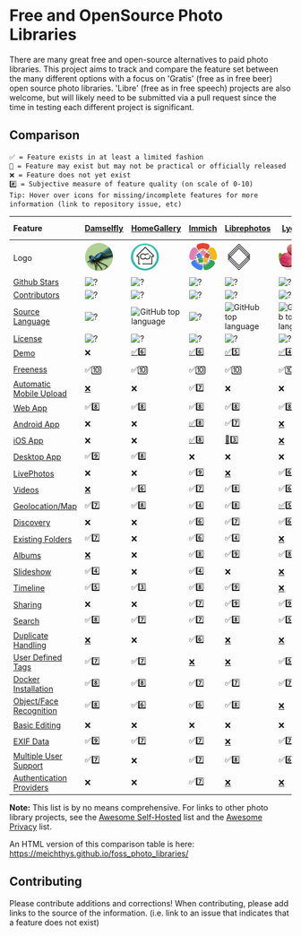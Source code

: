 # Free and OpenSource Photo Libraries

There are many great free and open-source alternatives to paid photo libraries. This project aims to track and compare the feature set between the many different options with a focus on 'Gratis' (free as in free beer) open source photo libraries. 'Libre' (free as in free speech) projects are also welcome, but will likely need to be submitted via a pull request since the time in testing each different project is significant.

## Comparison

```
✅ = Feature exists in at least a limited fashion
🚧 = Feature may exist but may not be practical or officially released
❌ = Feature does not yet exist
#️⃣ = Subjective measure of feature quality (on scale of 0-10)
Tip: Hover over icons for missing/incomplete features for more information (link to repository issue, etc)
```

| Feature                                                          | [Damselfly](https://github.com/Webreaper/Damselfly)                                              | [HomeGallery](https://github.com/xemle/home-gallery)                                                 | [Immich](https://github.com/alextran1502/immich)                                          | [Librephotos](https://github.com/LibrePhotos/librephotos)                                           | [Lychee](https://github.com/LycheeOrg/Lychee)                                             | [Nextcloud Photos](https://github.com/nextcloud/photos/)                                                    | [Nextcloud Memories](https://github.com/pulsejet/memories)                                    | [Photonix](https://github.com/photonixapp/photonix)                                           | [Photofield](https://github.com/SmilyOrg/photofield)                                                      | [PiGallery2](https://github.com/bpatrik/pigallery2)                                               | [Photoprism](https://github.com/photoprism/photoprism)                                            | [Photoview](https://github.com/photoview/photoview)                                             | [Piwigo](https://github.com/Piwigo/Piwigo)                                                | [Snapcrescent](https://github.com/snapcrescent/snapcrescent)                                          |
| :----------------------------------------------------------------- | :------------------------------------------------------------------------------------------------- | ------------------------------------------------------------------------------------------------------ | ------------------------------------------------------------------------------------------- | ----------------------------------------------------------------------------------------------------- | ------------------------------------------------------------------------------------------- | ------------------------------------------------------------------------------------------------------------- | ----------------------------------------------------------------------------------------------- | ----------------------------------------------------------------------------------------------- | ----------------------------------------------------------------------------------------------------------- | --------------------------------------------------------------------------------------------------- | --------------------------------------------------------------------------------------------------- | ------------------------------------------------------------------------------------------------- | ------------------------------------------------------------------------------------------- | ------------------------------------------------------------------------------------------------------- |
| Logo                                                             | <img src="logos/damselfly.png" style="width: 50px; border-radius: 100%"  alt="Dameslfly  Logo"/> | <img src="logos/homegallery.png" style="width: 50px; border-radius: 100%"  alt="HomeGallery  Logo"/> | <img src="logos/immich.svg" style="width: 50px; border-radius: 100%"  alt="Immich Logo"/> | <img src="logos/librephotos.png" style="width: 50px; border-radius: 100%"  alt="Librephotos Logo"/> | <img src="logos/lychee.png" style="width: 50px; border-radius: 100%"  alt="Lychee Logo"/> | <img src="logos/nextcloudphotos.png" style="width: 50px; border-radius: 100%"  alt="NextcloudPhotos Logo"/> | <img src="logos/memories.svg" style="width: 50px; border-radius: 100%"  alt="Memories Logo"/> | <img src="logos/photonix.svg" style="width: 50px; border-radius: 100%"  alt="Photonix Logo"/> | <img src="logos/photofield.png" style="width: 50px; border-radius: 100%"  alt="Photofield Logo"/>         | <img src="logos/pigallery2.png" style="width: 50px; border-radius: 100%"  alt="PiGallery2 Logo"/> | <img src="logos/photoprism.png" style="width: 50px; border-radius: 100%"  alt="Photoprism Logo"/> | <img src="logos/photoview.png" style="width: 50px; border-radius: 100%"  alt="Photoview Logo"/> | <img src="logos/piwigo.png" style="width: 50px; border-radius: 100%"  alt="Piwigo Logo"/> | <img src="logos/snapcrescent.png" style="width: 50px; border-radius: 100%"  alt="Snapcrescent Logo"/> |
| [Github Stars](features.md#github-stars)                         | ![?](https://img.shields.io/github/stars/Webreaper/Damselfly?label=%20)                          | ![?](https://img.shields.io/github/stars/xemle/home-gallery?label=%20)                               | ![?](https://img.shields.io/github/stars/alextran1502/immich?label=%20)                   | ![?](https://img.shields.io/github/stars/LibrePhotos/librephotos?label=%20)                         | ![?](https://img.shields.io/github/stars/LycheeOrg/Lychee?label=%20)                      | ![?](https://img.shields.io/github/stars/nextcloud/photos?label=%20)                                        | ![?](https://img.shields.io/github/stars/pulsejet/memories?label=%20)                         | ![?](https://img.shields.io/github/stars/photonixapp/photonix?label=%20)                      | ![?](https://img.shields.io/github/stars/smilyorg/photofield?label=%20)                                   | ![?](https://img.shields.io/github/stars/bpatrik/pigallery2?label=%20)                            | ![?](https://img.shields.io/github/stars/photoprism/photoprism?label=%20)                         | ![?](https://img.shields.io/github/stars/photoview/photoview?label=%20)                         | ![?](https://img.shields.io/github/stars/Piwigo/Piwigo?label=%20)                         | ![?](https://img.shields.io/github/stars/snapcrescent/snapcrescent?label=%20)                         |
| [Contributors](features.md#contributors)           | ![?](https://img.shields.io/github/contributors/webreaper/damselfly?label=%20)                      | ![?](https://img.shields.io/github/contributors/xemle/home-gallery?label=%20)                       | ![?](https://img.shields.io/github/contributors/alextran1502/immich?label=%20)       | ![?](https://img.shields.io/github/contributors/librephotos/librephotos?label=%20)        | ![?](https://img.shields.io/github/contributors/lycheeorg/lychee?label=%20)   | ![?](https://img.shields.io/github/contributors/nextcloud/photos?label=%20)                                  | ![?](https://img.shields.io/github/contributors/pulsejet/memories?label=%20)                                            | ![?](https://img.shields.io/github/contributors/photonixapp/photonix?label=%20)                      | ![?](https://img.shields.io/github/contributors/smilyorg/photofield?label=%20)              | ![?](https://img.shields.io/github/contributors/bpatrik/pigallery2?label=%20)        | ![?](https://img.shields.io/github/contributors/photoprism/photoprism?label=%20)                        | ![?](https://img.shields.io/github/contributors/photoview/photoview?label=%20)                                    | ![?](https://img.shields.io/github/contributors/Piwigo/Piwigo?label=%20)                           | ![?](https://img.shields.io/github/contributors/snapcrescent/snapcrescent?label=%20)                           |
| [Source Language](features.md#source-language)                   | ![?](https://img.shields.io/github/languages/top/Webreaper/Damselfly)          | ![GitHub top language](https://img.shields.io/github/languages/top/xemle/home-gallery)                | ![?](https://img.shields.io/github/languages/top/alextran1502/immich)   | ![GitHub top language](https://img.shields.io/github/languages/top/librephotos/librephotos)    | ![GitHub top language](https://img.shields.io/github/languages/top/lycheeorg/lychee)        | ![GitHub top language](https://img.shields.io/github/languages/top/nextcloud/photos)              | ![GitHub top language](https://img.shields.io/github/languages/top/pulsejet/memories)                   | ![GitHub top language](https://img.shields.io/github/languages/top/photonixapp/photonix)          | ![GitHub top language](https://img.shields.io/github/languages/top/smilyorg/photofield)            | ![GitHub top language](https://img.shields.io/github/languages/top/bpatrik/pigallery2)                 | ![GitHub top language](https://img.shields.io/github/languages/top/photoprism/photoprism)         | ![GitHub top language](https://img.shields.io/github/languages/top/photoview/photoview)           | ![GitHub top language](https://img.shields.io/github/languages/top/piwigo/piwigo)    | ![GitHub top language](https://img.shields.io/github/languages/top/snapcrescent/snapcrescent)        |
| [License](features.md#license)                                   | ![?](https://img.shields.io/github/license/Webreaper/Damselfly?label=%20)                        | ![?](https://img.shields.io/github/license/xemle/home-gallery?label=%20)                             | ![?](https://img.shields.io/github/license/alextran1502/immich?label=%20)                 | ![?](https://img.shields.io/github/license/LibrePhotos/librephotos?label=%20)                       | ![?](https://img.shields.io/github/license/LycheeOrg/Lychee?label=%20)                    | ![?](https://img.shields.io/github/license/nextcloud/photos?label=%20)                                      | ![?](https://img.shields.io/github/license/pulsejet/memories?label=%20)                       | ![?](https://img.shields.io/github/license/photonixapp/photonix?label=%20)                    | ![?](https://img.shields.io/github/license/smilyorg/photofield?label=%20)                                 | ![?](https://img.shields.io/github/license/bpatrik/pigallery2?label=%20)                          | ![?](https://img.shields.io/static/v1?label=%20&message=GPL-3.0&color=orange)                     | ![?](https://img.shields.io/github/license/photoview/photoview?label=%20)                       | ![?](https://img.shields.io/github/license/Piwigo/Piwigo?label=%20)                       | ![?](https://img.shields.io/github/license/snapcrescent/snapcrescent?label=%20)                       |
| [Demo](features.md#demo)                                         | ❌                                                                                               | [✅](https://demo.home-gallery.org/https://demo.photoprism.app/library/brow)6️⃣                    | [✅](https://demo.immich.app/)6️⃣                                                       | [✅](https://demo2.librephotos.com/ "User:demo Pass:demo1234")5️⃣                                 | [✅](https://lycheeorg.github.io/demo/)4️⃣                                              | [✅](https://nextcloud.com/instant-trial/)4️⃣                                                             | [✅](https://demo.memories.gallery/apps/memories/)8️⃣                                       | [✅](https://demo.photonix.org/login)8️⃣                                                    | [✅](https://demo.photofield.dev/)6️⃣                                                                   | [✅](https://pigallery2.onrender.com/)8️⃣                                                       | [✅](https://demo.photoprism.app/library/browse)9️⃣                                             | [✅](https://photos.qpqp.dk/ "User:demo Pass:demo")9️⃣                                        | [✅](https://piwigo.org/demo)9️⃣                                                        | [✅](https://demo.snapcrescent.app)9️⃣                                                              |
| [Freeness](features.md#freeness)                                 | ✅🔟                                                                                             | ✅🔟                                                                                                 | ✅🔟                                                                                      | ✅🔟                                                                                                | ✅🔟                                                                                      | ✅🔟                                                                                                        | ✅🔟                                                                                          | ✅🔟                                                                                          | ✅🔟                                                                                                      | ✅🔟                                                                                              | [🚧](https://photoprism.app/get)7️⃣                                                             | ✅🔟                                                                                            | ✅🔟                                                                                      | ✅🔟                                                                                                  |
| [Automatic Mobile Upload](features.md#automatic-mobile-upload)   | [❌](https://github.com/Webreaper/Damselfly/issues/40)                                           | ❌                                                                                                   | ✅7️⃣                                                                                   | ❌                                                                                                  | ❌                                                                                        | ✅7️⃣                                                                                                     | ✅7️⃣                                                                                       | ❌                                                                                            | ❌                                                                                                        | ❌                                                                                                | ✅6️⃣                                                                                           | [❌](https://github.com/photoview/photoview/issues/129)                                         | ✅7️⃣                                                                                   | ✅7️⃣                                                                                               |
| [Web App](features.md#web-app)                                   | ✅8️⃣                                                                                          | ✅8️⃣                                                                                              | ✅8️⃣                                                                                   | ✅8️⃣                                                                                             | ✅8️⃣                                                                                   | ✅7️⃣                                                                                                     | ✅9️⃣                                                                                       | ✅7️⃣                                                                                       | ✅9️⃣                                                                                                   | ✅7️⃣                                                                                           | ✅7️⃣                                                                                           | ✅8️⃣                                                                                         | ✅8️⃣                                                                                   | ✅7️⃣                                                                                               |
| [Android App](features.md#android-app)                           | ❌                                                                                               | ❌                                                                                                   | [✅](https://github.com/alextran1502/immich#step-4-run-mobile-app)8️⃣                   | ✅[7️⃣](https://github.com/savvasdalkitsis/uhuruphotos-android)                                   | [❌](https://github.com/LycheeOrg/Lychee/issues/1013)                                     | [✅](https://github.com/nextcloud/android)3️⃣                                                             | [✅](https://github.com/pulsejet/memories/issues/180)7️⃣                                    | ✅[4️⃣](https://github.com/photonixapp/photonix-mobile)                                     | ❌                                                                                                        | ❌                                                                                                | [🚧](https://docs.photoprism.app/user-guide/pwa/)4️⃣                                            | [🚧](https://github.com/photoview/photoview/issues/701)3️⃣                                    | [✅](https://www.piwigo.org/mobile-applications)7️⃣                                     | [✅](https://github.com/snapcrescent/snapcrescent/releases)7️⃣                                      |
| [iOS App](features.md#ios-app)                                   | ❌                                                                                               | ❌                                                                                                   | [✅](https://github.com/alextran1502/immich#step-4-run-mobile-app)8️⃣                   | [🚧](https://github.com/LibrePhotos/librephotos-mobile)3️⃣                                        | [❌](https://github.com/LycheeOrg/Lychee/issues/1013)                                     | [✅](https://github.com/nextcloud/ios)3️⃣                                                                 | [✅](https://github.com/nextcloud/ios)3️⃣                                                   | ✅[4️⃣](https://github.com/photonixapp/photonix-mobile)                                     | ❌                                                                                                        | ❌                                                                                                | [🚧](https://docs.photoprism.app/user-guide/pwa/)4️⃣                                            | [✅](https://apps.apple.com/dk/app/photoview-media-gallery/id1578380271)6️⃣                   | [✅](https://www.piwigo.org/mobile-applications)7️⃣                                     | ❌                                                                                                    |
| [Desktop App](features.md#desktop-app)                           | ✅9️⃣                                                                                          | ✅8️⃣                                                                                              | ❌                                                                                        | ❌                                                                                                  | ❌                                                                                        | [✅](https://github.com/nextcloud/desktop)2️⃣                                                             | [✅](https://github.com/nextcloud/desktop)2️⃣                                               | [❌](https://github.com/photonixapp/photonix/issues/61)                                       | ❌                                                                                                        | ❌                                                                                                | ❌                                                                                                | ❌                                                                                              | ❌                                                                                        | ❌                                                                                                    |
| [LivePhotos](features.md#livephotos)                             | ❌                                                                                               | ❌                                                                                                   | ✅9️⃣                                                                                   | [❌](https://github.com/LibrePhotos/librephotos/issues/287)                                         | ✅[6️⃣](https://github.com/LycheeOrg/Lychee/issues/1283)                                | [✅️3️⃣](https://github.com/nextcloud/photos/issues/344)                                                 | ✅8️⃣                                                                                       | [❌](https://github.com/photonixapp/photonix/issues/250)                                      | [❌](https://github.com/SmilyOrg/photofield/issues/52)                                                    | ❌                                                                                                | ✅7️⃣                                                                                           | [❌](https://github.com/photoview/photoview/issues/273)                                         | [❌](https://github.com/Piwigo/Piwigo/issues/1677)                                        | ❌                                                                                                    |
| [Videos](features.md#videos)                                     | [❌](https://github.com/Webreaper/Damselfly/issues/82)                                           | ✅6️⃣                                                                                              | ✅[7️⃣](https://github.com/immich-app/immich/issues/203)                                | ✅8️⃣                                                                                             | ✅6️⃣                                                                                   | ✅5️⃣                                                                                                     | ✅7️⃣                                                                                       | [❌](https://github.com/photonixapp/photonix/issues/295)                                      | [✅](https://github.com/SmilyOrg/photofield/issues/27)3️⃣                                               | ✅8️⃣                                                                                           | ✅7️⃣                                                                                           | ✅7️⃣                                                                                         | ✅4️⃣                                                                                   | ✅7️⃣                                                                                               |
| [Geolocation/Map](features.md#geolocation/map)                   | ✅7️⃣                                                                                          | ✅8️⃣                                                                                              | ✅4️⃣                                                                                   | ✅8️⃣                                                                                             | [✅5️⃣](https://github.com/LycheeOrg/Lychee/issues/1051)                                | ✅6️⃣                                                                                                     | ✅9️⃣                                                                                       | ✅9️⃣                                                                                       | ✅8️⃣                                                                                                        | ✅8️⃣                                                                                           | ✅6️⃣                                                                                           | ✅8️⃣                                                                                         | ✅7️⃣                                                                                   | ❌                                                                                                    |
| [Discovery](features.md#discovery)                               | ❌                                                                                               | ❌                                                                                                   | ✅6️⃣                                                                                   | ✅7️⃣                                                                                             | ✅6️⃣                                                                                   | ✅6️⃣                                                                                                     | ✅7️⃣                                                                                       | ❌                                                                                            | ❌                                                                                                        | ❌                                                                                                | ✅6️⃣                                                                                           | ❌                                                                                              | ✅1️⃣                                                                                   | ❌                                                                                                    |
| [Existing Folders](features.md#existing-folders)                 | ✅7️⃣                                                                                          | ❌                                                                                                   | ✅[6️⃣](https://immich.app/docs/features/libraries#external-libraries)                  | ✅4️⃣                                                                                             | [❌](https://github.com/LycheeOrg/Lychee/issues/1096)                                     | ✅7️⃣                                                                                                     | ✅9️⃣                                                                                       | [❌](https://github.com/photonixapp/photonix/issues/411)                                      | ✅[4️⃣](https://github.com/SmilyOrg/photofield/issues/45)                                               | ✅5️⃣                                                                                           | ✅9️⃣                                                                                           | ✅5️⃣                                                                                         | [✅](https://github.com/Piwigo/Piwigo/issues/960)7️⃣                                    | ❌                                                                                                    |
| [Albums](features.md#albums)                                     | [❌](https://github.com/Webreaper/Damselfly/issues/238)                                          | ❌                                                                                                   | ✅8️⃣                                                                                   | ✅9️⃣                                                                                             | ✅8️⃣                                                                                   | ✅4️⃣                                                                                                     | ✅8️⃣                                                                                       | ✅5️⃣                                                                                       | ❌                                                                                                        | ✅6️⃣                                                                                           | ✅8️⃣                                                                                           | ✅6️⃣                                                                                         | ✅8️⃣                                                                                   | ✅5️⃣                                                                                               |
| [Slideshow](features.md#slideshow)                               | ✅4️⃣                                                                                          | ❌                                                                                                   | ✅4️⃣                                                                                   | ❌                                                                                                  | [❌](https://github.com/LycheeOrg/Lychee/issues/949)                                      | ✅5️⃣                                                                                                     | ✅5️⃣                                                                                       | [❌](https://github.com/photonixapp/photonix/issues/427)                                      | ✅6️⃣                                                                                                   | ✅7️⃣                                                                                           | ✅6️⃣                                                                                           | [❌](https://github.com/photoview/photoview/issues/51)                                          | ✅5️⃣                                                                                   | ❌                                                                                                    |
| [Timeline](features.md#timeline)                                 | ✅5️⃣                                                                                          | ✅3️⃣                                                                                              | ✅8️⃣                                                                                   | ✅9️⃣                                                                                             | [❌](https://github.com/LycheeOrg/Lychee/issues/1050)                                     | ✅4️⃣                                                                                                     | ✅9️⃣                                                                                       | ✅5️⃣                                                                                       | ✅6️⃣                                                                                                   | ✅5️⃣                                                                                           | ✅5️⃣                                                                                           | ✅9️⃣                                                                                         | ✅3️⃣                                                                                   | ✅5️⃣                                                                                               |
| [Sharing](features.md#sharing)                                   | ❌                                                                                               | ❌                                                                                                   | ✅7️⃣                                                                                   | ✅9️⃣                                                                                             | ✅9️⃣                                                                                   | ✅8️⃣                                                                                                     | ✅9️⃣                                                                                       | ❌                                                                                            | ❌                                                                                                        | ✅7️⃣                                                                                           | ✅7️⃣                                                                                           | ✅8️⃣                                                                                         | ✅5️⃣                                                                                   | ✅5️⃣                                                                                               |
| [Search](features.md#search)                                     | ✅8️⃣                                                                                          | ✅7️⃣                                                                                              | ✅7️⃣                                                                                   | ✅8️⃣                                                                                             | ✅5️⃣                                                                                   | ✅4️⃣                                                                                                     | ✅4️⃣                                                                                       | ✅8️⃣                                                                                       | ✅9️⃣                                                                                                   | ✅7️⃣                                                                                           | ✅8️⃣                                                                                           | ✅5️⃣                                                                                         | ✅7️⃣                                                                                   | ❌                                                                                                    |
| [Duplicate Handling](features.md#duplicate-handling)             | [❌](https://github.com/Webreaper/Damselfly/issues/97)                                           | ❌                                                                                                   | ✅6️⃣                                                                                   | [❌](https://github.com/LibrePhotos/librephotos/issues/753)                                         | [❌](https://github.com/LycheeOrg/Lychee/issues/1762)                                     | ✅[6️⃣](https://apps.nextcloud.com/apps/mediadc)                                                          | ✅[6️⃣](https://apps.nextcloud.com/apps/mediadc)                                            | [❌](https://github.com/photonixapp/photonix/issues/422)                                      | ❌                                                                                                        | ✅5️⃣                                                                                           | ✅[6️⃣](https://docs.photoprism.app/user-guide/library/duplicates/)                             | [❌](https://github.com/photoview/photoview/issues/801)                                         | ✅6️⃣                                                                                   | ✅7️⃣                                                                                               |
| [User Defined Tags](features.md#photo-tagging)                   | ✅7️⃣                                                                                          | ✅7️⃣                                                                                              | [❌](https://github.com/immich-app/immich/issues/838)                                     | [❌](https://github.com/LibrePhotos/librephotos/issues/525)                                         | ✅5️⃣                                                                                   | ✅️3️⃣                                                                                                   | [✅️](https://github.com/pulsejet/memories/issues/487)6️⃣                                  | ✅6️⃣                                                                                       | ✅6️⃣                                                                                                   | ❌                                                                                                | ✅5️⃣                                                                                           | ❌                                                                                              | ✅7️⃣                                                                                   | ❌                                                                                                    |
| [Docker Installation](features.md#docker-installation)           | ✅8️⃣                                                                                          | ✅8️⃣                                                                                              | ✅7️⃣                                                                                   | ✅7️⃣                                                                                             | ✅7️⃣                                                                                   | [✅](https://github.com/nextcloud/all-in-one#nextcloud-all-in-one)6️⃣                                     | [✅](https://github.com/nextcloud/all-in-one#nextcloud-all-in-one)6️⃣                       | ✅8️⃣                                                                                       | ✅7️⃣                                                                                                   | ✅7️⃣                                                                                           | ✅6️⃣                                                                                           | ✅8️⃣                                                                                         | [✅](https://hub.docker.com/r/linuxserver/piwigo)7️⃣                                    | ✅8️⃣                                                                                               |
| [Object/Face Recognition](features.md#object/face-recognition)   | ✅8️⃣                                                                                          | ✅6️⃣                                                                                              | ✅6️⃣                                                                                   | ✅8️⃣                                                                                             | [❌](https://github.com/LycheeOrg/Lychee/issues/1266)                                     | [✅8️⃣](https://github.com/nextcloud/recognize)                                                           | [✅8️⃣](https://github.com/nextcloud/recognize)                                             | ✅8️⃣                                                                                       | ✅7️⃣                                                                                                   | ✅6️⃣                                                                                           | ✅9️⃣                                                                                           | ✅6️⃣                                                                                         | [✅](https://github.com/Piwigo/Piwigo/issues/1159)5️⃣                                   | ❌                                                                                                    |
| [Basic Editing](features.md#basic-editing)                       | ❌                                                                                               | ❌                                                                                                   | ❌                                                                                        | ❌                                                                                                  | ❌                                                                                        | ✅6️⃣                                                                                                     | ✅6️⃣                                                                                       | ❌                                                                                            | ❌                                                                                                        | ❌                                                                                                | ❌                                                                                                | ❌                                                                                              | ❌                                                                                        | ❌                                                                                                    |
| [EXIF Data](features.md#exif-data)                               | ✅9️⃣                                                                                          | ✅7️⃣                                                                                              | ✅7️⃣                                                                                   | [❌](https://github.com/LibrePhotos/librephotos/issues/77)                                          | ✅7️⃣                                                                                   | [❌](https://github.com/nextcloud/photos/issues/226)                                                        | ✅8️⃣                                                                                       | ✅7️⃣                                                                                       | [🚧](https://github.com/SmilyOrg/photofield/pull/59https://github.com/LibrePhotos/librephotos-mobil)3️⃣ | ✅7️⃣                                                                                           | ✅9️⃣                                                                                           | ✅7️⃣                                                                                         | ✅6️⃣                                                                                   | ✅7️⃣                                                                                               |
| [Multiple User Support](features.md#multiple-user-support)       | ✅7️⃣                                                                                          | ❌                                                                                                   | ✅7️⃣                                                                                   | ✅8️⃣                                                                                             | ✅6️⃣                                                                                   | ✅9️⃣                                                                                                     | ✅9️⃣                                                                                       | ✅7️⃣                                                                                       | [❌](https://github.com/SmilyOrg/photofield/issues/28)                                                    | ✅7️⃣                                                                                           | [❌](https://github.com/photoprism/photoprism/issues/98)                                          | ✅6️⃣                                                                                         | ✅8️⃣                                                                                   | ✅5️⃣                                                                                               |
| [Authentication Providers](features.md#authentication-providers) | ❌                                                                                               | ❌                                                                                                   | ✅7️⃣                                                                                   | [❌](https://github.com/LibrePhotos/librephotos/issues/616)                                         | [❌](https://github.com/LycheeOrg/Lychee/issues/1844)                                     | ✅9️⃣                                                                                                     | ✅9️⃣                                                                                       | [❌](https://github.com/photonixapp/photonix/issues/432)                                      | ❌                                                                                                        | [❌](https://github.com/bpatrik/pigallery2/issues/389)                                            | [🚧](https://github.com/photoprism/photoprism/issues/782)                                         | [❌](https://github.com/photoview/photoview/issues/624)                                         | ✅5️⃣                                                                                   | ❌                                                                                                    |

**Note:** This list is by no means comprehensive. For links to other photo library projects, see the [Awesome Self-Hosted](https://github.com/awesome-selfhosted/awesome-selfhosted#photo-and-video-galleries) list and the [Awesome Privacy](https://github.com/pluja/awesome-privacy#photo-storage) list.

An HTML version of this comparison table is here: https://meichthys.github.io/foss_photo_libraries/

## Contributing

Please contribute additions and corrections!
When contributing, please add links to the source of the information.
(i.e. link to an issue that indicates that a feature does not exist)

